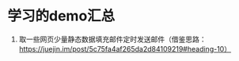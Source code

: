 # 学习的demo汇总

1. 取一些网页少量静态数据填充邮件定时发送邮件（借鉴思路：https://juejin.im/post/5c75fa4af265da2d84109219#heading-10）
